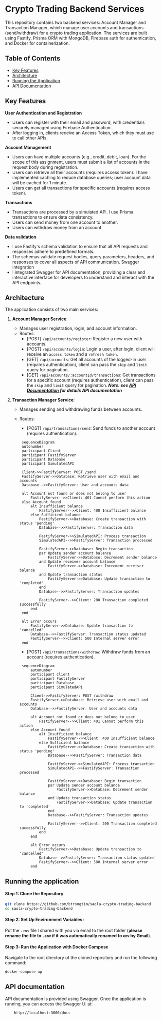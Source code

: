 # Crypto Trading Backend Services

This repository contains two backend services: Account Manager and Transaction Manager, which manage user accounts and transactions (send/withdraw) for a crypto trading application. The services are built using Fastify, Prisma ORM with MongoDB, Firebase auth for authentication, and Docker for containerization.

## Table of Contents

- [Key Features](#key-features)
- [Architecture](#architecture)
- [Running the Application](#running-the-application)
- [API Documentation](#api-documentation)

## Key Features

**User Authentication and Registration**

- Users can register with their email and password, with credentials securely managed using Firebase Authentication.
- After logging in, clients receive an Access Token, which they must use to call other APIs.

**Account Management**

- Users can have multiple accounts (e.g., credit, debit, loan). For the scope of this assignment, users must submit a list of accounts in the request body during registration.
- Users can retrieve all their accounts (requires access token). I have implemented caching to reduce database queries; user account data will be cached for 1 minute.
- Users can get all transactions for specific accounts (requires access token).

**Transactions**

- Transactions are processed by a simulated API. I use Prisma transactions to ensure data consistency.
- Users can send money from one account to another.
- Users can withdraw money from an account.

**Data validation**

- I use Fastify's schema validation to ensure that all API requests and responses adhere to predefined formats.
- The schemas validate request bodies, query parameters, headers, and responses to cover all aspects of API communication.
  Swagger Integration
- I integrated Swagger for API documentation, providing a clear and interactive interface for developers to understand and interact with the API endpoints.

## Architecture

The application consists of two main services:

1. **Account Manager Service**:

   - Manages user registration, login, and account information.
   - Routes:
     - [POST] `/api/accounts/register`: Register a new user with accounts.
     - [POST] `/api/accounts/login`: Login a user, after login, client will receive an `access token` and a `refresh token`.
     - [GET] `/api/accounts`: Get all accounts of the logged-in user (requires authentication), client can pass the `skip` and `limit` query for pagination.
     - [GET] `/api/accounts/:accountId/transactions`: Get transactions for a specific account (requires authentication), client can pass the `skip` and `limit` query for pagination.
    ***Note: see [API Documentation](#api-documentation) for details API documentation***

2. **Transaction Manager Service**:
   - Manages sending and withdrawing funds between accounts.
   - Routes:
     - [POST] `/api/transactions/send`: Send funds to another account (requires authentication).

     ```mermaid
      sequenceDiagram
      autonumber
      participant Client
      participant FastifyServer
      participant Database
      participant SimulatedAPI

      Client->>FastifyServer: POST /send
      FastifyServer->>Database: Retrieve user with email and accounts
      Database-->>FastifyServer: User and accounts data

      alt Account not found or does not belong to user
          FastifyServer-->>Client: 401 Cannot perform this action
      else Account found
          alt Insufficient balance
              FastifyServer-->>Client: 400 Insufficient balance
          else Sufficient balance
              FastifyServer->>Database: Create transaction with status 'pending'
              Database-->>FastifyServer: Transaction data

              FastifyServer->>SimulatedAPI: Process transaction
              SimulatedAPI-->>FastifyServer: Transaction processed

              FastifyServer->>Database: Begin transaction
              par Update sender account balance
                  FastifyServer->>Database: Decrement sender balance
              and Update receiver account balance
                  FastifyServer->>Database: Increment receiver balance
              and Update transaction status
                  FastifyServer->>Database: Update transaction to 'completed'
              end
              Database-->>FastifyServer: Transaction updates

              FastifyServer-->>Client: 200 Transaction completed successfully
          end
      end

      alt Error occurs
          FastifyServer->>Database: Update transaction to 'cancelled'
          Database-->>FastifyServer: Transaction status updated
          FastifyServer-->>Client: 500 Internal server error
      end
     ```
     - [POST] `/api/transactions/withdraw`: Withdraw funds from an account (requires authentication).
     
     ```mermaid
      sequenceDiagram
          autonumber
          participant Client
          participant FastifyServer
          participant Database
          participant SimulatedAPI

          Client->>FastifyServer: POST /withdraw
          FastifyServer->>Database: Retrieve user with email and accounts
          Database-->>FastifyServer: User and accounts data

          alt Account not found or does not belong to user
              FastifyServer-->>Client: 401 Cannot perform this action
          else Account found
              alt Insufficient balance
                  FastifyServer-->>Client: 400 Insufficient balance
              else Sufficient balance
                  FastifyServer->>Database: Create transaction with status 'pending'
                  Database-->>FastifyServer: Transaction data

                  FastifyServer->>SimulatedAPI: Process transaction
                  SimulatedAPI-->>FastifyServer: Transaction processed

                  FastifyServer->>Database: Begin transaction
                  par Update sender account balance
                      FastifyServer->>Database: Decrement sender balance
                  and Update transaction status
                      FastifyServer->>Database: Update transaction to 'completed'
                  end
                  Database-->>FastifyServer: Transaction updates

                  FastifyServer-->>Client: 200 Transaction completed successfully
              end
          end

          alt Error occurs
              FastifyServer->>Database: Update transaction to 'cancelled'
              Database-->>FastifyServer: Transaction status updated
              FastifyServer-->>Client: 500 Internal server error
          end

     ```

## Running the application

#### Step 1: Clone the Repository

```bash
git clone https://github.com/btrongtin/saola-crypto-trading-backend
cd saola-crypto-trading-backend
```

#### Step 2: Set Up Environment Variables:

Put the `.env` file I shared with you via email to the root folder (**please rename the file to `.env` if it was automatically renamed to `env` by Gmail**).

#### Step 3: Run the Application with Docker Compose

Navigate to the root directory of the cloned repository and run the following command:

```bash
docker-compose up
```

## API documentation

API documentation is provided using Swagger. Once the application is running, you can access the Swagger UI at:

```bash
    http://localhost:3000/docs
```
